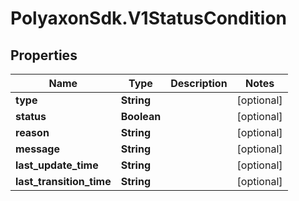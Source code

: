 # PolyaxonSdk.V1StatusCondition

## Properties
Name | Type | Description | Notes
------------ | ------------- | ------------- | -------------
**type** | **String** |  | [optional] 
**status** | **Boolean** |  | [optional] 
**reason** | **String** |  | [optional] 
**message** | **String** |  | [optional] 
**last_update_time** | **String** |  | [optional] 
**last_transition_time** | **String** |  | [optional] 


